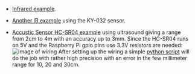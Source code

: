 
* [Infrared example](https://www.youtube.com/watch?v=iAWslxNC7e4).

* [Another IR example](https://www.youtube.com/watch?v=gRtdcxOXojo) using the KY-032 sensor.

* [Accustic Sensor HC-SR04 example](https://www.youtube.com/watch?v=ZejQOX69K5M) using ultrasound giving a range from 2cm to 4m with an accuracy up to 3mm.
Since the HC-SR04 runs on 5V and the Raspberry Pi gpio pins use 3.3V resistors are needed:
![image of wiring](http://www.tutorials-raspberrypi.de/wp-content/uploads/2014/05/ultraschall_Steckplatine.png)
After setting up the wiring a simple
[python script](http://tutorials-raspberrypi.com/raspberry-pi-ultrasonic-sensor-hc-sr04/)
will do the job with rather high precision with an error in the few millimeter range for 10, 20 and 30cm.
